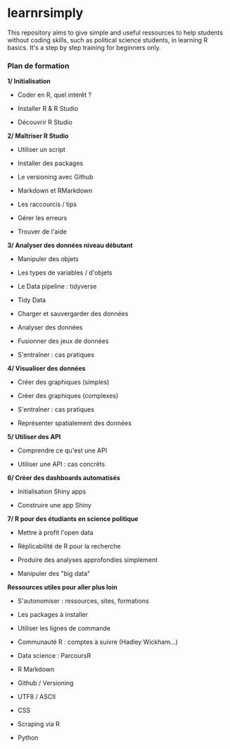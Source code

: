 # learnrsimply
This repository aims to give simple and useful ressources to help students without coding skills, such as political science students, in learning R basics.
It's a step by step training for beginners only.

### Plan de formation

**1/ Initialisation**

- Coder en R, quel intérêt ?

- Installer R & R Studio

- Découvrir R Studio

**2/ Maîtriser R Studio**

- Utiliser un script

- Installer des packages

- Le versioning avec Github

- Markdown et RMarkdown

- Les raccourcis / tips

- Gérer les erreurs

- Trouver de l'aide

**3/ Analyser des données niveau débutant**

- Manipuler des objets

- Les types de variables / d'objets

- Le Data pipeline : tidyverse

- Tidy Data

- Charger et sauvergarder des données

- Analyser des données

- Fusionner des jeux de données

- S'entraîner : cas pratiques

**4/ Visualiser des données**

- Créer des graphiques (simples)

- Créer des graphiques (complexes)

- S'entraîner : cas pratiques

- Représenter spatialement des données

**5/ Utiliser des API**

- Comprendre ce qu'est une API

- Utiliser une API : cas concrêts

**6/ Créer des dashboards automatisés**

- Initialisation Shiny apps

- Construire une app Shiny

**7/ R pour des étudiants en science politique**

- Mettre à profit l'open data

- Réplicabilité de R pour la recherche

- Produire des analyses approfondies simplement

- Manipuler des "big data"

**Ressources utiles pour aller plus loin**

- S'autonomiser : ressources, sites, formations

- Les packages à installer

- Utiliser les lignes de commande

- Communauté R : comptes à suivre (Hadley Wickham...)

- Data science : ParcoursR

- R Markdown

- Github / Versioning

- UTF8 / ASCII

- CSS

- Scraping via R

- Python